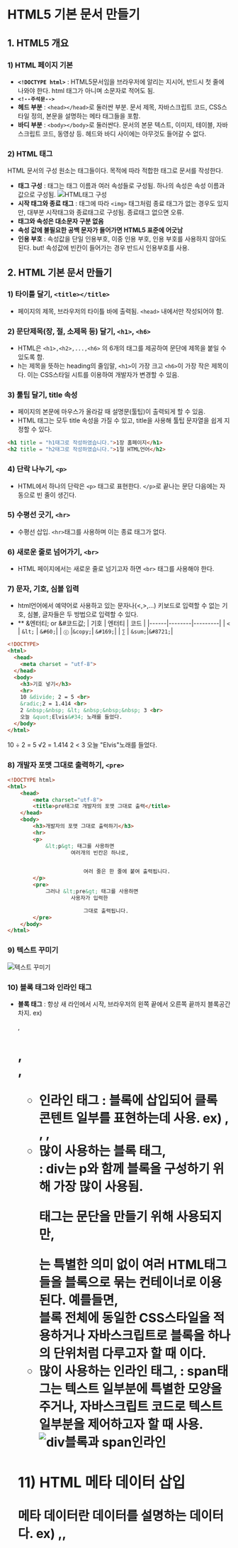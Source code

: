 # HTML5 기본 문서 만들기

## 1. HTML5 개요
### 1) HTML 페이지 기본
- **`<!DOCTYPE html>`** : HTML5문서임을 브라우저에 알리는 지시어, 반드시 첫 줄에 나와야 한다. html 태그가 아니며 소문자로 적어도 됨.
- **`<!--주석문-->`**
- **헤드 부분** : `<head></head>`로 둘러싼 부분. 문서 제목, 자바스크립트 코드, CSS스타일 정의, 본문을 설명하는 메타 태그들을 포함.
- **바디 부분** : `<body></body>`로 둘러싼다. 문서의 본문 텍스트, 이미지, 테이블, 자바스크립트 코드, 동영상 등. 헤드와 바디 사이에는 아무것도 들어갈 수 없다.

### 2) HTML 태그
HTML 문서의 구성 원소는 태그들이다. 목적에 따라 적합한 태그로 문서를 작성한다.
- **태그 구성** : 태그는 태그 이름과 여러 속성들로 구성됨. 하나의 속성은 속성 이름과 값으로 구성됨.
![HTML태그 구성](https://github.com/user-attachments/assets/c1654da7-00c3-4d8a-a458-e471030fba5b)
- **시작 태그와 종료 태그** : 태그에 따라 `<img>` 태그처럼 종료 태그가 없는 경우도 있지만, 대부분 시작태그와 종료태그로 구성됨. 종료태그 없으면 오류.
- **태그와 속성은 대소문자 구분 없음**
- **속성 값에 불필요한 공백 문자가 들어가면 HTML5 표준에 어긋남**
- **인용 부호** : 속성값을 단일 인용부호, 이중 인용 부호, 인용 부호를 사용하지 않아도 된다. but! 속성값에 빈칸이 들어가는 경우 반드시 인용부호를 사용.

## 2. HTML 기본 문서 만들기
### 1) 타이틀 달기, `<title></title>`
- 페이지의 제목, 브라우저의 타이틀 바에 출력됨. `<head>` 내에서만 작성되어야 함.

### 2) 문단제목(장, 절, 소제목 등) 달기, `<h1>`, `<h6>`
- HTML은 `<h1>,<h2>,...,<h6>` 의 6개의 태그를 제공하여 문단에 제목을 붙일 수 있도록 함.
- h는 제목을 뜻하는 heading의 줄임말, `<h1>`이 가장 크고 `<h6>`이 가장 작은 제목이다. 이는 CSS스타일 시트를 이용하여 개발자가 변경할 수 있음.

### 3) 툴팁 달기, title 속성
- 페이지의 본문에 마우스가 올라갈 때 설명문(툴팁)이 출력되게 할 수 있음.
- HTML 태그는 모두 title 속성을 가질 수 있고, title을 사용해 툴팁 문자열을 쉽게 지정할 수 있다.
```html
<h1 title = "h1태그로 작성하였습니다.">1장 홈페이지</h1>
<h2 title = "h2태그로 작성하였습니다.">1절 HTML언어</h2>
```

### 4) 단락 나누기, `<p>`
- HTML에서 하나의 단락은 `<p>` 태그로 표현한다. `</p>`로 끝나는 문단 다음에는 자동으로 빈 줄이 생긴다.

### 5) 수평선 긋기, `<hr>`
- 수평선 삽입. `<hr>`태그를 사용하며 이는 종료 태그가 없다.

### 6) 새로운 줄로 넘어가기, `<br>`
- HTML 페이지에서는 새로운 줄로 넘기고자 하면 `<br>` 태그를 사용해야 한다.

### 7) 문자, 기호, 심볼 입력
- html언어에서 예약어로 사용하고 있는 문자나(<,>,...) 키보드로 입력할 수 없는 기호, 심볼, 글자들은 두 방법으로 입력할 수 있다.
- ** &엔터티; or &#코드값;
| 기호 | 엔터티 |   코드  |
|------|--------|---------|
|  `<` | `&lt;` |  `&#60;`|
| `ⓒ` |`&copy;`| `&#169;`|
| `∑`  | `&sum;`|`&#8721;`|
```html
<!DOCTYPE>
<html>
  <head>
    <meta charset = "utf-8">
  </head>
  <body>
    <h3>기호 넣기</h3>
    <hr>
    10 &divide; 2 = 5 <br> 
    &radic;2 = 1.414 <br>
    2 &nbsp;&nbsp; &lt; &nbsp;&nbsp;&nbsp; 3 <br>
    오늘 &quot;Elvis&#34; 노래를 들었다. 
  </body>
</html>
```
10 ÷ 2 = 5
√2 = 1.414
2  <   3
오늘 "Elvis"노래를 들었다.

### 8) 개발자 포맷 그대로 출력하기, `<pre>`
```html
<!DOCTYPE html>
<html>
    <head>
        <meta charset="utf-8">
        <title>pre태그로 개발자의 포맷 그대로 출력</title>
    </head>
    <body>
        <h3>개발자의 포맷 그대로 출력하기</h3>
        <hr>
        <p>
            &lt;p&gt; 태그를 사용하면
                    여러개의 빈칸은 하나로,


                        여러 줄은 한 줄에 붙여 출력됩니다.
        </p>
        <pre>
            그러나 &lt;pre&gt; 태그를 사용하면
                    사용자가 입력한

                        그대로 출력됩니다.
        </pre>
    </body>
</html>
```

### 9) 텍스트 꾸미기
![텍스트 꾸미기](https://github.com/user-attachments/assets/b1f37b72-89ee-47eb-8362-0e0ce0a4e16f)

### 10) 블록 태그와 인라인 태그
- **블록 태그** : 항상 새 라인에서 시작, 브라우저의 왼쪽 끝에서 오른쪽 끝까지 블록공간 차지. ex) <p>, <h1>, <div>, <ul>
- **인라인 태그** : 블록에 삽입되어 클록 콘텐트 일부를 표현하는데 사용. ex) <strong>, <a>, <img>, <span>
- 많이 사용하는 블록 태그, **<div>** : div는 p와 함께 블록을 구성하기 위해 가장 많이 사용됨. <p>태그는 문단을 만들기 위해 사용되지만, <div>는 특별한 의미 없이 여러 HTML태그들을 블록으로 묶는 컨테이너로 이용된다. 예를들면, <div>블록 전체에 동일한 CSS스타일을 적용하거나 자바스크립트로 블록을 하나의 단위처럼 다루고자 할 때 이다.
- 많이 사용하는 인라인 태그, **<span>** : span태그는 텍스트 일부분에 특별한 모양을 주거나, 자바스크립트 코드로 텍스트 일부분을 제어하고자 할 때 사용.
![div블록과 span인라인](https://github.com/user-attachments/assets/10da2e6a-2782-4c32-b2b1-f984aa09e40d)

### 11) HTML 메타 데이터 삽입
메타 데이터란 데이터를 설명하는 데이터다. ex) <base>,<link>,<script>,<style>,<title>,<meta>
- 웹 페이지의 베이스 URL, **<base>** : <base>태그는 URL과 웹 페이지가 출력될 윈도우를 지정하기 위해 사용됨. head 안에서만 사용가능. 상대 경로를 간단하게 쓰기위해 사용함. 문서 전체의 링크 열기 규칙을 한 번에 설정할 수 있음. 기준 경로를 바꿔야 할 때 <base>만 수정하면됨. 즉, *코드 간결화, 통일된 규칙 적용, 유지보수 편리성*,,,또한 base태그에서 target 속성을 이용하여 웹 페이지가 출력될 윈도우를 지정하기도 한다. (5절)
'''html
<head>
  <base href = "https://www.mysite.com/score/">
</head>
-
<a href = "math.html">수학</a>
<a href = "science.html">과학</a>
'''
브라우저는 math.html을 http://www.mysite.com/score/math.html로 처리한다.
- 메타 데이터, **<meta>** : meta태그는 웹 페이지의 저작자, 문자 인코딩 방식, 문서 내용 등 다양한 메타 데이터를 표현하기 위해 사용된다. 메타 데이터는 name과 content의 속성 쌍으로 구성된다.
  - 웹 페이지의 저작자가 "황주은"임을 표기하기-> <meta name="author" content="황주은">
  - 웹 페이지의 내용 설명-> <meta name="description" content="황주은 자기소개">
  - 웹 페이지의 키워드(검색엔진에의해발견되도록)-> <meta name="keywords" content="귀여움,똑똑,성실>

## 3. 고급 문서 만들기
### 1) 이미지 삽입, <img>
- ing 태그를 이용하면 HTML문서에 이미지 삽입할 수 있음.
- img 태그의 속성들 : BMP, GIF, PNG, JPG(JPEG), animated-GIF
- src 속성에 다른 웹사이트의 이미지 주소를 주어 다른 웹 사이트의 이미지를 출력할 수도 있음.
- <img> 태그
|src|이미지 파일의 URL. 필수 속성.|
|---|-----------------------------|
|alt|이미지가 없거나 손상되는등, 이미지를 출력할 수 없는 경우 출력되는 문자열. 필수속성.|
|---|-------------------------------------------------------------------------------|
|width|이미지가 출력되는 너비, 생략되면 원본 이미지의 폭. 픽셀수.|
|------|----------------------------------------------------------|
|height|이미지를 출력되는 높이, 생략되면 원본 이미지의 너비. 픽셀 수.|
- ex) <img src="media/Elvis.jpg" width="150" height="200" alt="사진없음">

### 2) 리스트 만들기, <ol>, <ul>, <dl>
- 
